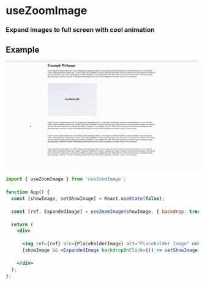 # useZoomImage

### Expand images to full screen with cool animation

## Example

![BrowserExample](assets/browser_example.gif)

```jsx
import { useZoomImage } from 'useZoomImage';

function App() {
  const [showImage, setShowImage] = React.useState(false);

  const [ref, ExpandedImage] = useZoomImage(showImage, { backdrop: true });

  return (
    <div>

      <img ref={ref} src={PlaceholderImage} alt="Placeholder Image" onClick={() => setShowImage(true)} />
      {showImage && <ExpandedImage backdropOnClick={() => setShowImage(false)} />}

    </div>
  );
};
```